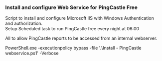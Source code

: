 ### Install and configure Web Service for PingCastle Free  
  
Script to install and configure Microsoft IIS with Windows Authentication and authorization.  
Setup Scheduled task to run PingCastle free every night at 06:00  
  
All to allow PingCastle reports to be accessed from an internal webserver.  


PowerShell.exe -executionpolicy bypass -file '.\Install - PingCastle webservice.ps1' -Verbose
